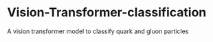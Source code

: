 # Vision-Transformer-classification
A vision transformer model to classify quark and gluon particles

